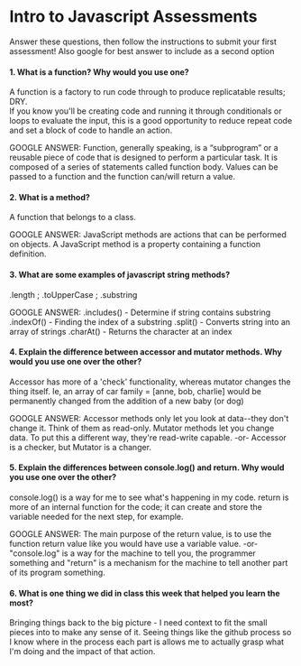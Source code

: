 # Intro to Javascript Assessments

Answer these questions, then follow the instructions to submit your first assessment!  Also google for best answer to include as a second option

#### 1. What is a function? Why would you use one?
A function is a factory to run code through to produce replicatable results; DRY.  
If you know you'll be creating code and running it through conditionals or loops to evaluate the input, 
this is a good opportunity to reduce repeat code and set a block of code to handle an action.

GOOGLE ANSWER:
Function, generally speaking, is a “subprogram” or a reusable piece of code that 
is designed to perform a particular task.
It is composed of a series of statements called function body. 
Values can be passed to a function and the function can/will return a value.

#### 2. What is a method?
A function that belongs to a class.

GOOGLE ANSWER:
JavaScript methods are actions that can be performed on objects. 
A JavaScript method is a property containing a function definition.

#### 3. What are some examples of javascript string methods?
.length ; .toUpperCase ; .substring

GOOGLE ANSWER:
.includes() - Determine if string contains substring
.indexOf() - Finding the index of a substring
.split() - Converts string into an array of strings
.charAt() - Returns the character at an index



#### 4. Explain the difference between accessor and mutator methods. Why would you use one over the other?
Accessor has more of a 'check' functionality, whereas mutator changes the thing itself.  Ie, an array of
car family = [anne, bob, charlie] would be permanently changed from the addition of a new baby (or dog)

GOOGLE ANSWER:
Accessor methods only let you look at data--they don't change it. Think of them as read-only.
Mutator methods let you change data.  To put this a different way, they're read-write capable.
-or-
Accessor is a checker, but Mutator is a changer.

#### 5. Explain the differences between console.log() and return. Why would you use one over the other?
console.log() is a way for me to see what's happening in my code.
return is more of an internal function for the code; it can create and store the 
variable needed for the next step, for example.

GOOGLE ANSWER:
The main purpose of the return value, is to use the function return
value like you would have use a variable value.
-or-
"console.log" is a way for the machine to tell you, the programmer something and
"return" is a mechanism for the machine to tell another part of its program something.

#### 6. What is one thing we did in class this week that helped you learn the most?  
Bringing things back to the big picture - I need context to fit the small pieces into 
to make any sense of it.  Seeing things like the github process so I know where in the process each 
part is allows me to actually grasp what I'm doing and the impact of that action.